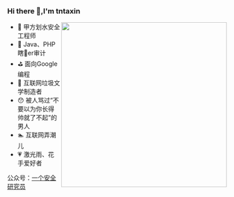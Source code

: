 ### Hi there 👋,I'm tntaxin

<img align='right' src="https://github-readme-stats.vercel.app/api?username=Maskhe&show_icons=true&theme=radical" width="380">

- 🔭 甲方划水安全工程师
- 👯 Java、PHP瞎🐔er审计
- ⛳️ 面向Google编程
- 🤔 互联网垃圾文学制造者
- 😯 被人骂过“不要以为你长得帅就了不起”的男人
- 🏊 互联网弄潮儿
- 💗 激光雨、花手爱好者

公众号：[一个安全研究员](https://mp.weixin.qq.com/s?__biz=MzU5MDI0ODI5MQ==&mid=2247485173&idx=1&sn=382592379713a1b25de598cbebf3b2c8&chksm=fdc066f9cab7efef302b9122ecef9cf4fd23e0bc8feb90ee349db8141b41e8319b8e567cf41a&token=1826292544&lang=zh_CN#rd)

<!--
**Maskhe/Maskhe** is a ✨ _special_ ✨ repository because its `README.md` (this file) appears on your GitHub profile.

Here are some ideas to get you started:

- 🔭 I’m currently working on ...
- 🌱 I’m currently learning ...
-  I’m looking to collaborate on ...
- 🤔 I’m looking for help with ...
- 💬 Ask me about ...
- 📫 How to reach me: ...
- 😄 Pronouns: ...
- ⚡ Fun fact: ...
-->
